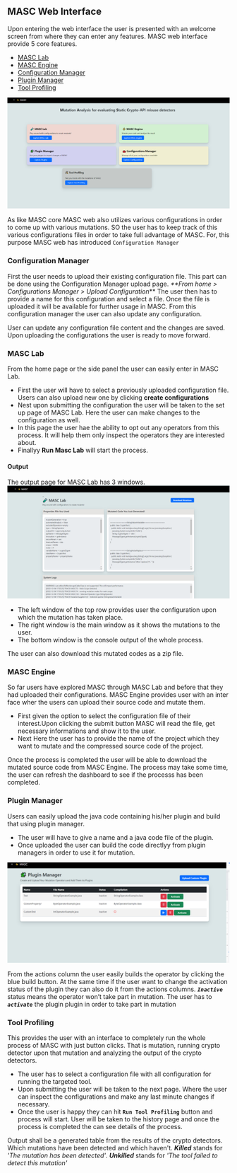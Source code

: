 ## MASC Web Interface
Upon entering the web interface the user is presented with an welcome screen from where they can enter any features. MASC web interface provide 5 core features.
- [MASC Lab](#masc-lab)
- [MASC Engine](#masc-engine)
- [Configuration Manager](#configuration-manager)
- [Plugin Manager](#plugin-manager)
- [Tool Profiling](#tool-profiling)

![MASC web Interface landing screen](./assets/home.PNG)

As like MASC core MASC web also utilizes various configurations
in order to come up with various mutations. SO the user has to keep track of this various configurations files in order to take full advantage of MASC.
For, this purpose MASC web has introduced ```Configuration Manager```

### Configuration Manager
First the user needs to upload their existing configuration file. This part can be done using the 
Configuration Manager upload page. 
_**From home > Configurations Manager > Upload Configuration_** 
The user then has to provide a name for this configuration and select a file.
Once the file is uploaded it will be available for further usage in MASC. From this configuration manager the user can also update any configuration. 

User can update any configuration file content and the changes are saved. Upon uploading the configurations the user is ready to move forward.

### MASC Lab
From the home page or the side panel the user can easily enter in MASC Lab. 
- First the user will have to select a previously uploaded configuration file.
Users can also upload new one by clicking **create configurations** 
- Nest upon submitting the configuration the user will be taken to the set up page of MASC Lab. Here the user can make changes to the configuration as well.
- In this page the user hae the ability to opt out any operators from this process. It will help them only inspect the operators they are interested about.
- Finallyy **Run Masc Lab** will start the process.
#### Output
The output page for MASC Lab has 3 windows. 
![Masc Lab output](./assets/mlout.png)

- The left window of the top row provides user the configuration upon which the mutation has taken place.
- The right window is the main window as it shows the mutations to the user.
- The bottom window is the console output of the whole process.

The user can also download this mutated codes as a zip file.

### MASC Engine
So far users have explored MASC through MASC Lab and before that they  had uploaded their configurations. MASC Engine provides user with an inter face wher the users can upload their source code and mutate them.
- First given the option to select the configuration file of their interest.Upon clicking the submit button MASC will read the file, get necessary informations and show it to the user.
- Next Here the user has to provide the name of the project which they want to mutate and the compressed source code of the project. 

Once the process is completed the user will be able to download the mutated source code  from MASC Engine. The process may take some time, the user can refresh the dashboard to see if the processs has been completed.

### Plugin Manager
Users can easily upload the java code containing his/her plugin and build that using plugin manager.
- The user will have to give a name and a java code file of the plugin.
- Once uploaded the user can build the code directlyy from plugin managers in order to use it for mutation.

![Plugin Manager](./assets/pmd.png)

From the actions column the user easily builds the operator by clicking the blue build button. At the same time if the user want to change the activation status of the plugin they can also do it from the actions columns. **_`Inactive`_** status means the operator won’t take part in mutation. The user has to **_`activate`_** the plugin plugin in order to take part in mutation

### Tool Profiling
This provides the user with an interface to completely run the whole process of MASC with just button clicks. That is
mutation, running crypto detector upon that mutation and analyzing the output of the crypto detectors.

- The user has to select a configuration file with all configuration for running the targeted tool.
- Upon submitting the user will be taken to the next page. Where the user can inspect the configurations and make any last minute changes if necessary.
- Once the user is happy they can hit **`Run Tool Profiling`** button and process will start. User will be taken to the history page and once the process is completed the can see details of the process.

Output shall be a generated table from the results of the crypto detectors. Which mutations have been detected and which haven't. **_Killed_** stands for _'The mutation has been detected'_. **_Unkilled_** stands for _'The tool failed to detect this mutation'_
